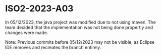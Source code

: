 # ISO2-2023-A03 
   
In 05/12/2023, the java project was modified due to not using maven. The team decided that the implementation was not being done propertly and changes were made.

Note: Previous commits before 05/12/2023 may not be visible, as Eclipse IDE removes and recreates the branch entirely.


